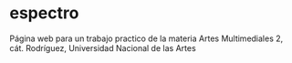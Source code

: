 # espectro

Página web para un trabajo practico de la materia Artes Multimediales 2, cát. Rodríguez, Universidad Nacional de las Artes
